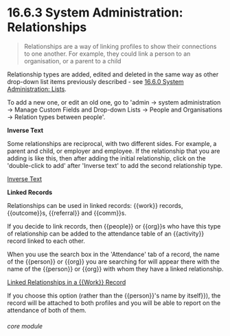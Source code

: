 # 16.6.3 System Administration: Relationships

> Relationships are a way of linking profiles to show their connections to one another. For example, they could link a person to an organisation, or a parent to a child 

Relationship types are added, edited and deleted in the same way as other drop-down list items previously described - see [16.6.0 System Administration: Lists](/help/index/p/16.6.0).

To add a new one, or edit an old one, go to 'admin -> system administration -> Manage Custom Fields and Drop-down Lists -> People and Organisations -> Relation types between people'.

**Inverse Text**

Some relationships are reciprocal, with two different sides. For example, a parent and child, or employer and employee. If the relationship that you are adding is like this, then after adding the initial relationship, click on the 'double-click to add' after 'Inverse text' to add the second relationship type. 

[Inverse Text](16.6.3a.png)

**Linked Records**

Relationships can be used in linked records: {{work}} records, {{outcome}}s, {{referral}} and {{comm}}s. 

If you decide to link records, then {{people}} or {{org}}s who have this type of relationship can be added to the attendance table of an {{activity}} record linked to each other.

When you use the search box in the 'Attendance' tab of a record, the name of the {{person}} or {{org}} you are searching for will appear there with the name of the {{person}} or {{org}} with whom they have a linked relationship. 

[Linked Relationships in a {{Work}} Record](16.6.3b.png)

If you choose this option (rather than the {{person}}'s name by itself}}), the record will be attached to both profiles and you will be able to report on the attendance of both of them. 


###### core module


